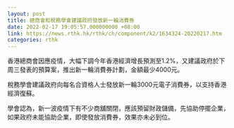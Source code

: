 ```yaml
---
layout: post
title: 總商會和稅務學會建議政府發放新一輪消費券
date: 2022-02-17 19:05:57.000000000 +08:00
link: https://news.rthk.hk/rthk/ch/component/k2/1634324-20220217.htm
categories: rthk
---
```


香港總商會因應疫情，大幅下調今年香港經濟增長預測至1.2%，又建議政府於下周三發表的預算案，推出新一輪消費券計劃，金額最少4000元。

稅務學會建議政府向每名合資格人士發放新一輪3000元電子消費券，以支持香港經濟復蘇。

學會認為，新一波疫情下有不少商舖關閉，應該預留財政儲備，先協助停擺企業，如果政府未能協助企業，即使發放消費券，效果亦未必到位。
